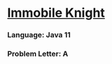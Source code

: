 # [Immobile Knight](https://codeforces.com/contest/1739/problem/A)

### Language: Java 11

### Problem Letter: A
